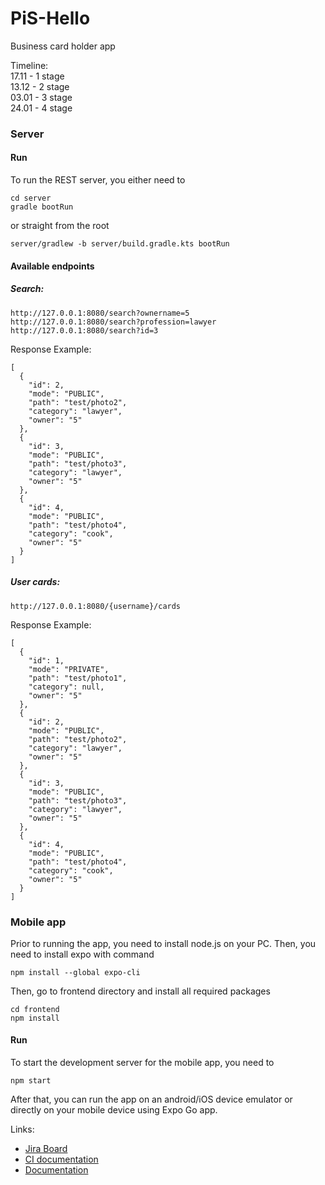 # PiS-Hello
Business card holder app

Timeline:  
17.11 - 1 stage  
13.12 - 2 stage  
03.01 - 3 stage  
24.01 - 4 stage  

### Server

#### Run
To run the REST server, you either need to
```shell
cd server
gradle bootRun
```
or straight from the root
```shell
server/gradlew -b server/build.gradle.kts bootRun
```
#### Available endpoints
##### Search:
```
http://127.0.0.1:8080/search?ownername=5
http://127.0.0.1:8080/search?profession=lawyer
http://127.0.0.1:8080/search?id=3
```
Response Example:
```
[
  {
    "id": 2,
    "mode": "PUBLIC",
    "path": "test/photo2",
    "category": "lawyer",
    "owner": "5"
  },
  {
    "id": 3,
    "mode": "PUBLIC",
    "path": "test/photo3",
    "category": "lawyer",
    "owner": "5"
  },
  {
    "id": 4,
    "mode": "PUBLIC",
    "path": "test/photo4",
    "category": "cook",
    "owner": "5"
  }
]
```

##### User cards:
```
http://127.0.0.1:8080/{username}/cards
```
Response Example:
```
[
  {
    "id": 1,
    "mode": "PRIVATE",
    "path": "test/photo1",
    "category": null,
    "owner": "5"
  },
  {
    "id": 2,
    "mode": "PUBLIC",
    "path": "test/photo2",
    "category": "lawyer",
    "owner": "5"
  },
  {
    "id": 3,
    "mode": "PUBLIC",
    "path": "test/photo3",
    "category": "lawyer",
    "owner": "5"
  },
  {
    "id": 4,
    "mode": "PUBLIC",
    "path": "test/photo4",
    "category": "cook",
    "owner": "5"
  }
]
```

### Mobile app
Prior to running the app, you need to install node.js on your PC.
Then, you need to install expo with command
```shell
npm install --global expo-cli
```
Then, go to frontend directory and install all required packages
```shell
cd frontend
npm install
```

#### Run
To start the development server for the mobile app, you need to
```shell
npm start
```
After that, you can run the app on an android/iOS device emulator or directly on your mobile device using Expo Go app.

Links:
* [Jira Board](https://hello-pis.atlassian.net/jira/software/projects/HPIS/boards/1)
* [CI documentation](https://circleci.com/docs/2.0/configuration-reference)
* [Documentation](https://www.overleaf.com/read/gyhnrhzrhfxw)
